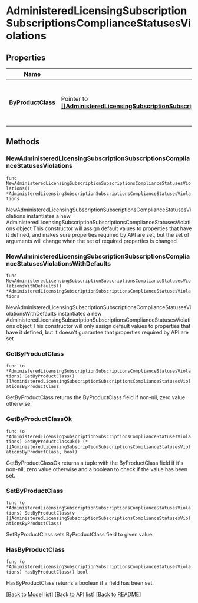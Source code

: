 # AdministeredLicensingSubscriptionSubscriptionsComplianceStatusesViolations

## Properties

Name | Type | Description | Notes
------------ | ------------- | ------------- | -------------
**ByProductClass** | Pointer to [**[]AdministeredLicensingSubscriptionSubscriptionsComplianceStatusesViolationsByProductClass**](AdministeredLicensingSubscriptionSubscriptionsComplianceStatusesViolationsByProductClass.md) | List of violations by product class that are not compliance | [optional] 

## Methods

### NewAdministeredLicensingSubscriptionSubscriptionsComplianceStatusesViolations

`func NewAdministeredLicensingSubscriptionSubscriptionsComplianceStatusesViolations() *AdministeredLicensingSubscriptionSubscriptionsComplianceStatusesViolations`

NewAdministeredLicensingSubscriptionSubscriptionsComplianceStatusesViolations instantiates a new AdministeredLicensingSubscriptionSubscriptionsComplianceStatusesViolations object
This constructor will assign default values to properties that have it defined,
and makes sure properties required by API are set, but the set of arguments
will change when the set of required properties is changed

### NewAdministeredLicensingSubscriptionSubscriptionsComplianceStatusesViolationsWithDefaults

`func NewAdministeredLicensingSubscriptionSubscriptionsComplianceStatusesViolationsWithDefaults() *AdministeredLicensingSubscriptionSubscriptionsComplianceStatusesViolations`

NewAdministeredLicensingSubscriptionSubscriptionsComplianceStatusesViolationsWithDefaults instantiates a new AdministeredLicensingSubscriptionSubscriptionsComplianceStatusesViolations object
This constructor will only assign default values to properties that have it defined,
but it doesn't guarantee that properties required by API are set

### GetByProductClass

`func (o *AdministeredLicensingSubscriptionSubscriptionsComplianceStatusesViolations) GetByProductClass() []AdministeredLicensingSubscriptionSubscriptionsComplianceStatusesViolationsByProductClass`

GetByProductClass returns the ByProductClass field if non-nil, zero value otherwise.

### GetByProductClassOk

`func (o *AdministeredLicensingSubscriptionSubscriptionsComplianceStatusesViolations) GetByProductClassOk() (*[]AdministeredLicensingSubscriptionSubscriptionsComplianceStatusesViolationsByProductClass, bool)`

GetByProductClassOk returns a tuple with the ByProductClass field if it's non-nil, zero value otherwise
and a boolean to check if the value has been set.

### SetByProductClass

`func (o *AdministeredLicensingSubscriptionSubscriptionsComplianceStatusesViolations) SetByProductClass(v []AdministeredLicensingSubscriptionSubscriptionsComplianceStatusesViolationsByProductClass)`

SetByProductClass sets ByProductClass field to given value.

### HasByProductClass

`func (o *AdministeredLicensingSubscriptionSubscriptionsComplianceStatusesViolations) HasByProductClass() bool`

HasByProductClass returns a boolean if a field has been set.


[[Back to Model list]](../README.md#documentation-for-models) [[Back to API list]](../README.md#documentation-for-api-endpoints) [[Back to README]](../README.md)


